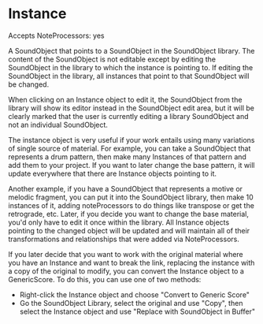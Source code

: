 # Instance

Accepts NoteProcessors: yes

A SoundObject that points to a SoundObject in the SoundObject library.
The content of the SoundObject is not editable except by editing the
SoundObject in the library to which the instance is pointing to. If
editing the SoundObject in the library, all instances that point to that
SoundObject will be changed.

When clicking on an Instance object to edit it, the SoundObject from the
library will show its editor instead in the SoundObject edit area, but
it will be clearly marked that the user is currently editing a library
SoundObject and not an individual SoundObject.

The instance object is very useful if your work entails using many
variations of single source of material. For example, you can take a
SoundObject that represents a drum pattern, then make many Instances of
that pattern and add them to your project. If you want to later change
the base pattern, it will update everywhere that there are Instance
objects pointing to it.

Another example, if you have a SoundObject that represents a motive or
melodic fragment, you can put it into the SoundObject library, then make
10 instances of it, adding noteProcessors to do things like transpose or
get the retrograde, etc. Later, if you decide you want to change the
base material, you'd only have to edit it once within the library. All
Instance objects pointing to the changed object will be updated and will
maintain all of their transformations and relationships that were added
via NoteProcessors.

If you later decide that you want to work with the original material
where you have an Instance and want to break the link, replacing the
instance with a copy of the original to modify, you can convert the
Instance object to a GenericScore. To do this, you can use one of two
methods:

  - Right-click the Instance object and choose "Convert to Generic
    Score"
  - Go the SoundObject Library, select the original and use "Copy", then
    select the Instance object and use "Replace with SoundObject in
    Buffer"
